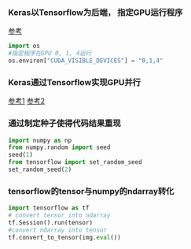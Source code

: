 ### Keras以Tensorflow为后端， 指定GPU运行程序

[参考](http://www.bijishequ.com/detail/461561)
``` python
import os
#指定程序在GPU 0, 1, 4运行
os.environ["CUDA_VISIBLE_DEVICES"] = "0,1,4"
````

### Keras通过Tensorflow实现GPU并行

[参考1](http://blog.csdn.net/u010159842/article/details/59104029)
[参考2](https://www.tensorflow.org/deploy/distributed)

### 通过制定种子使得代码结果重现
``` python
import numpy as np
from numpy.random import seed
seed(1)
from tensorflow import set_random_seed
set_random_seed(2)
```

### tensorflow的tensor与numpy的ndarray转化

``` python
import tensorflow as tf
# convert tensor into ndarray
tf.Session().run(tensor)
#convert ndarray into tensor
tf.convert_to_tensor(img.eval())
```
